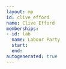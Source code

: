 ```yaml
---
layout: mp
id: clive_efford
name: Clive Efford
memberships:
- id: lab
  name: Labour Party
  start: 
  end: 
autogenerated: true
---
```

